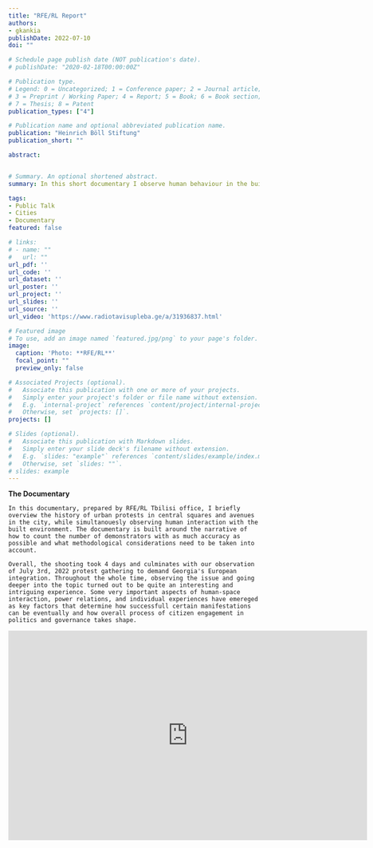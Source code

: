 ```yaml
---
title: "RFE/RL Report"
authors:
- gkankia
publishDate: 2022-07-10 
doi: ""

# Schedule page publish date (NOT publication's date).
# publishDate: "2020-02-18T00:00:00Z"

# Publication type.
# Legend: 0 = Uncategorized; 1 = Conference paper; 2 = Journal article;
# 3 = Preprint / Working Paper; 4 = Report; 5 = Book; 6 = Book section;
# 7 = Thesis; 8 = Patent
publication_types: ["4"]

# Publication name and optional abbreviated publication name.
publication: "Heinrich Böll Stiftung"
publication_short: ""

abstract:


# Summary. An optional shortened abstract.
summary: In this short documentary I observe human behaviour in the built environment and talk about the methodology on how to count crowds.

tags:
- Public Talk
- Cities
- Documentary
featured: false

# links:
# - name: ""
#   url: ""
url_pdf: ''
url_code: ''
url_dataset: ''
url_poster: ''
url_project: ''
url_slides: ''
url_source: ''
url_video: 'https://www.radiotavisupleba.ge/a/31936837.html'

# Featured image
# To use, add an image named `featured.jpg/png` to your page's folder. 
image:
  caption: 'Photo: **RFE/RL**'
  focal_point: ""
  preview_only: false

# Associated Projects (optional).
#   Associate this publication with one or more of your projects.
#   Simply enter your project's folder or file name without extension.
#   E.g. `internal-project` references `content/project/internal-project/index.md`.
#   Otherwise, set `projects: []`.
projects: []

# Slides (optional).
#   Associate this publication with Markdown slides.
#   Simply enter your slide deck's filename without extension.
#   E.g. `slides: "example"` references `content/slides/example/index.md`.
#   Otherwise, set `slides: ""`.
# slides: example
---
```

**The Documentary**
<p align="justify">
    
    In this documentary, prepared by RFE/RL Tbilisi office, I briefly overview the history of urban protests in central squares and avenues in the city, while simultanouesly observing human interaction with the built environment. The documentary is built around the narrative of how to count the number of demonstrators with as much accuracy as possible and what methodological considerations need to be taken into account. 

    Overall, the shooting took 4 days and culminates with our observation of July 3rd, 2022 protest gathering to demand Georgia's European integration. Throughout the whole time, observing the issue and going deeper into the topic turned out to be quite an interesting and intriguing experience. Some very important aspects of human-space interaction, power relations, and individual experiences have emereged as key factors that determine how successfull certain manifestations can be eventually and how overall process of citizen engagement in politics and governance takes shape.
</p>

<div>
    <iframe src="https://www.radiotavisupleba.ge/embed/player/0/31936837.html?type=video" frameborder="0" scrolling="no" width="720" height="420" allowfullscreen></iframe>
</div>